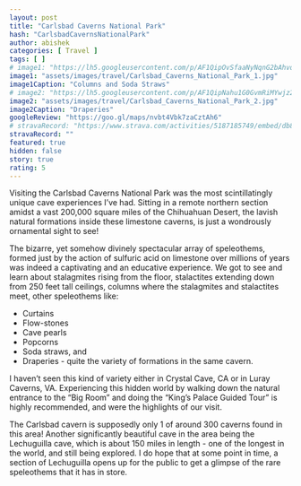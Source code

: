 ```yaml
---
layout: post
title: "Carlsbad Caverns National Park"
hash: "CarlsbadCavernsNationalPark"
author: abishek
categories: [ Travel ]
tags: [ ]
# image1: "https://lh5.googleusercontent.com/p/AF1QipOvSfaaNyNqnG2bAhvqpeKvoo_H9Js8z4VuhtbO=w600-h420-p-k-no"
image1: "assets/images/travel/Carlsbad_Caverns_National_Park_1.jpg"
image1Caption: "Columns and Soda Straws"
# image2: "https://lh5.googleusercontent.com/p/AF1QipNahu1G0GvmRiMYwjz2K40_xYTzX-mn42MI2OrJ=w600-h420-p-k-no"
image2: "assets/images/travel/Carlsbad_Caverns_National_Park_2.jpg"
image2Caption: "Draperies"
googleReview: "https://goo.gl/maps/nvbt4Vbk7zaCztAh6"
# stravaRecord: "https://www.strava.com/activities/5187185749/embed/db8d4b4e0201702c724060a83e5c709493a2b881"
stravaRecord: ""
featured: true
hidden: false
story: true
rating: 5
---
```


Visiting the Carlsbad Caverns National Park was the most scintillatingly unique cave experiences I’ve had. Sitting in a remote northern section amidst a vast 200,000 square miles of the Chihuahuan Desert, the lavish natural formations inside these limestone caverns, is just a wondrously ornamental sight to see!

The bizarre, yet somehow divinely spectacular array of speleothems, formed just by the action of sulfuric acid on limestone over millions of years was indeed a captivating and an educative experience. We got to see and learn about stalagmites rising from the floor, stalactites extending down from 250 feet tall ceilings, columns where the stalagmites and stalactites meet, other speleothems like:
- Curtains
- Flow-stones
- Cave pearls
- Popcorns
- Soda straws, and
- Draperies - quite the variety of formations in the same cavern.

I haven’t seen this kind of variety either in Crystal Cave, CA or in Luray Caverns, VA. Experiencing this hidden world by walking down the natural entrance to the “Big Room” and doing the “King’s Palace Guided Tour” is highly recommended, and were the highlights of our visit.

The Carlsbad cavern is supposedly only 1 of around 300 caverns found in this area! Another significantly beautiful cave in the area being the Lechuguilla cave, which is about 150 miles in length - one of the longest in the world, and still being explored. I do hope that at some point in time, a section of Lechuguilla opens up for the public to get a glimpse of the rare speleothems that it has in store.